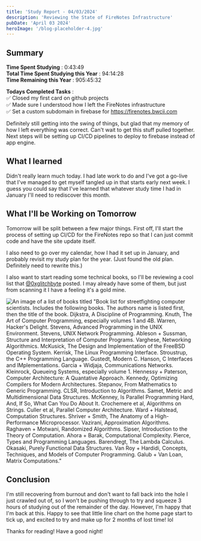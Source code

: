 ```yaml
---
title: 'Study Report - 04/03/2024'
description: 'Reviewing the State of FireNotes Infrastructure'
pubDate: 'April 03 2024'
heroImage: '/blog-placeholder-4.jpg'
---
```


## Summary
**Time Spent Studying** : 0:43:49\
**Total Time Spent Studying this Year**  : 94:14:28 \
**Time Remaining this Year** : 905:45:32

**Todays Completed Tasks** : \
✅ Closed my first card on github projects \
✅ Made sure I understood how I left the FireNotes infrastructure \
✅ Set a custom subdomain in firebase for https://firenotes.bwcii.com


Definitely still getting into the swing of things, but glad that my memory of how I left everything was correct. Can't wait to get this stuff pulled together. Next steps will be setting up CI/CD pipelines to deploy to firebase instead of app engine.

## What I learned

Didn't really learn much today. I had late work to do and I've got a go-live that I've managed to get myself tangled up in that starts early next week. I guess you could say that I've learned that whatever study time I had in January I'll need to rediscover this month.

## What I'll be Working on Tomorrow

Tomorrow will be split between a few major things. First off, I'll start the process of setting up CI/CD for the FireNotes repo so that I can just commit code and have the site update itself.

I also need to go over my calendar, how I had it set up in January, and probably revisit my study plan for the year. (Just found the old plan. Definitely need to rewrite this.)

I also want to start reading some technical books, so I'll be reviewing a cool list that [@0xglitchbyte](https://x.com/0xglitchbyte/status/1775529740981477715?s=20) posted. I may already have some of them, but just from scanning it I have a feeling it's a gold mine.

![An image of a list of books titled "Book list for streetfighting computer scientists. Includes the following books. The authors name is listed first, then the title of the book.  Dijkstra, A Discipline of Programming. Knuth, The Art of Computer Programming, especially volumes 1 and 4B. Warren, Hacker's Delight. Stevens, Advanced Programming in the UNIX Environment. Stevens, UNIX Network Programming. Ableson + Sussman, Structure and Interpretation of Computer Programs. Varghese, Networking Algorithmics. McKusick, The Design and Implementation of the FreeBSD Operating System. Kerrisk, The Linux Programming Interface. Stroustrup, the C++ Programming Language. Gustedt, Modern C. Hanson, C Interfaces and IMplementations. Garcia + Widjaja, Communications Networks. Kleinrock, Queueing Systems, especially volume 1. Hennessy + Paterson, Computer Architecture: A Quantative Approach. Kennedy, Optimizing Compilers for Modern Architectures. Stepanov, From Mathematics to Generic Programming. CLSR, Introduction to Algorithms. Samet, Metric and Multidimensional Data Structures. McKenney, Is Parallel Programming Hard, And, If So, What Can You Do About It. Crochemere et al, Algorithms on Strings. Culler et al, Parallel Computer Architecture. Ward + Halstead, Computation Structures. Shriver + Smith, The Anatomy of a High-Performance Microprocessor. Vazirani, Approximation Algorithms. Raghaven + Motwani, Randomized Algorithms. Sipser, Introduction to the Theory of Computation. Ahora + Barak, Computational Complexity. Pierce, Types and Programming Languages. Barendregt, The Lambda Calculus. Okasaki, Purely Functional Data Structures. Van Roy + Hardidi, Concepts, Techniques, and Models of Computer Programming. Galub + Van Loan, Matrix Computations."](https://storage.googleapis.com/bwcii-dev-blog-bucket/glitchbyte_twitter_book_list.jpeg)

## Conclusion

I'm still recovering from burnout and don't want to fall back into the hole I just crawled out of, so I won't be pushing through to try and squeeze 3 hours of studying out of the remainder of the day. However, I'm happy that I'm back at this. Happy to see that little line chart on the home page start to tick up, and excited to try and make up for 2 months of lost time! lol

Thanks for reading! Have a good night!
